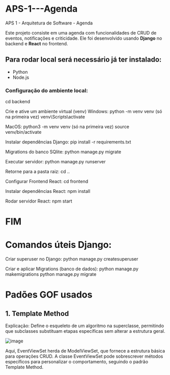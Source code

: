 # APS-1---Agenda
APS 1 - Arquitetura de Software - Agenda

Este projeto consiste em uma agenda com funcionalidades de CRUD de eventos, notificações e criticidade. Ele foi desenvolvido usando **Django** no backend e **React** no frontend.

## Para rodar local será necessário já ter instalado:
- Python
- Node.js

### Configuração do ambiente local:
cd backend

Crie e ative um ambiente virtual (venv)
Windows:
python -m venv venv (só na primeira vez)
venv\Scripts\activate

MacOS:
python3 -m venv venv (só na primeira vez)
source venv/bin/activate

Instalar dependências Django:
pip install -r requirements.txt

Migrations do banco SQlite:
python manage.py migrate

Executar servidor:
python manage.py runserver

Retorne para a pasta raiz:
cd ..

Configurar Frontend React:
cd frontend

Instalar dependências React:
npm install

Rodar servidor React:
npm start

# FIM

# Comandos úteis Django:
Criar superuser no Django:
python manage.py createsuperuser

Criar e aplicar Migrations (banco de dados):
python manage.py makemigrations
python manage.py migrate


# Padões GOF usados

## 1. Template Method
  Explicação: Define o esqueleto de um algoritmo na superclasse, permitindo que subclasses substituam etapas específicas sem alterar a estrutura geral.

  ![image](https://github.com/user-attachments/assets/42533d84-c3d3-4493-addd-745ba5fbc692)
  
Aqui, EventViewSet herda de ModelViewSet, que fornece a estrutura básica para operações CRUD. A classe EventViewSet pode sobrescrever métodos específicos para personalizar o comportamento, seguindo o padrão Template Method.  

  



